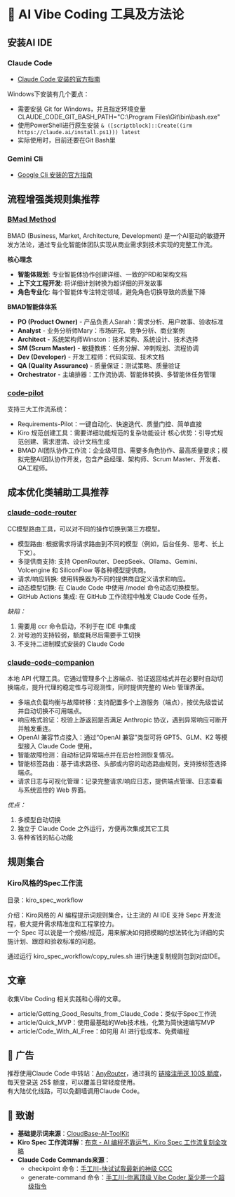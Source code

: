 # 🤖 AI Vibe Coding 工具及方法论

## 安装AI IDE
### Claude Code
- [Claude Code 安装的官方指南](https://docs.anthropic.com/en/docs/claude-code/setup#install-and-authenticate)

Windows下安装有几个要点：

- 需要安装 Git for Windows，并且指定环境变量 CLAUDE_CODE_GIT_BASH_PATH="C:\Program Files\Git\bin\bash.exe"
- 使用PowerShell进行原生安装 `& ([scriptblock]::Create((irm https://claude.ai/install.ps1))) latest`
- 实际使用时，目前还要在Git Bash里

### Gemini Cli
- [Google Cli 安装的官方指南](https://google-gemini.github.io/gemini-cli/)

## 流程增强类规则集推荐
### [BMad Method](https://github.com/bmad-code-org/BMAD-METHOD)

BMAD (Business, Market, Architecture, Development) 是一个AI驱动的敏捷开发方法论，通过专业化智能体团队实现从商业需求到技术实现的完整工作流。  

**核心理念**  
- **智能体规划**: 专业智能体协作创建详细、一致的PRD和架构文档
- **上下文工程开发**: 将详细计划转换为超详细的开发故事
- **角色专业化**: 每个智能体专注特定领域，避免角色切换导致的质量下降

**BMAD智能体体系**  
- **PO (Product Owner)** - 产品负责人Sarah：需求分析、用户故事、验收标准
- **Analyst** - 业务分析师Mary：市场研究、竞争分析、商业案例
- **Architect** - 系统架构师Winston：技术架构、系统设计、技术选择
- **SM (Scrum Master)** - 敏捷教练：任务分解、冲刺规划、流程协调
- **Dev (Developer)** - 开发工程师：代码实现、技术文档
- **QA (Quality Assurance)** - 质量保证：测试策略、质量验证
- **Orchestrator** - 主编排器：工作流协调、智能体转换、多智能体任务管理

### [code-pilot](https://github.com/ysicing/code-pilot)
支持三大工作流系统：
- Requirements-Pilot：一键自动化、快速迭代、质量门控、简单直接
- Kiro 规范创建工具：需要详细功能规范的复杂功能设计 核心优势：引导式规范创建、需求澄清、设计文档生成
- BMAD AI团队协作工作流：企业级项目、需要多角色协作、最高质量要求；模拟完整AI团队协作开发，包含产品经理、架构师、Scrum Master、开发者、QA工程师。

## 成本优化类辅助工具推荐
### [claude-code-router](https://github.com/musistudio/claude-code-router)  
CC模型路由工具，可以对不同的操作切换到第三方模型。

- 模型路由: 根据需求将请求路由到不同的模型（例如，后台任务、思考、长上下文）。
- 多提供商支持: 支持 OpenRouter、DeepSeek、Ollama、Gemini、Volcengine 和 SiliconFlow 等各种模型提供商。
- 请求/响应转换: 使用转换器为不同的提供商自定义请求和响应。
- 动态模型切换: 在 Claude Code 中使用 /model 命令动态切换模型。
- GitHub Actions 集成: 在 GitHub 工作流程中触发 Claude Code 任务。


*缺陷：*

1. 需要用 ccr 命令启动，不利于在 IDE 中集成
2. 对号池的支持较弱，额度耗尽后需要手工切换  
3. 不支持二进制模式安装的 Claude Code

### [claude-code-companion](https://github.com/kxn/claude-code-companion)
本地 API 代理工具。它通过管理多个上游端点、验证返回格式并在必要时自动切换端点，提升代理的稳定性与可观测性，同时提供完整的 Web 管理界面。

- 多端点负载均衡与故障转移：支持配置多个上游服务（端点），按优先级尝试并自动切换不可用端点。
- 响应格式验证：校验上游返回是否满足 Anthropic 协议，遇到异常响应可断开并触发重连。
- OpenAI 兼容节点接入：通过“OpenAI 兼容”类型可将 GPT5、GLM、K2 等模型接入 Claude Code 使用。
- 智能故障检测：自动标记异常端点并在后台检测恢复情况。
- 智能标签路由：基于请求路径、头部或内容的动态路由规则，支持按标签选择端点。
- 请求日志与可视化管理：记录完整请求/响应日志，提供端点管理、日志查看与系统监控的 Web 界面。


*优点：*

1. 多模型自动切换
2. 独立于 Claude Code 之外运行，方便再次集成其它工具
3. 各种省钱的贴心功能

## 规则集合
### Kiro风格的Spec工作流
目录：kiro_spec_workflow

介绍：Kiro风格的 AI 编程提示词规则集合，让主流的 AI IDE 支持 Sepc 开发流程，极大提升需求精准度和工程掌控力。  
一个 Spec 可以说是一个规格/规范，用来解决如何把模糊的想法转化为详细的实施计划、跟踪和验收标准的问题。

通过运行 kiro_spec_workflow/copy_rules.sh 进行快速复制规则包到对应IDE。

## 文章
收集Vibe Coding 相关实践和心得的文章。  

- article/Getting_Good_Results_from_Claude_Code：类似于Spec工作流
- article/Quick_MVP：使用最基础的Web技术栈，化繁为简快速编写MVP
- article/Code_With_AI_Free：如何用 AI 进行低成本、免费编程

## 🎉 广告
推荐使用Claude Code 中转站：[AnyRouter](https://anyrouter.top/register?aff=qndY)，通过我的 [链接注册送 100$ 额度](https://anyrouter.top/register?aff=qndY)，每天登录送 25$ 额度，可以覆盖日常轻度使用。  
有大陆优化线路，可以免翻墙调用Claude Code。


## 🙏 致谢

- **基础提示词来源**：[CloudBase-AI-ToolKit](https://github.com/TencentCloudBase/CloudBase-AI-ToolKit)
- **Kiro Spec 工作流详解**：[布克 - AI 编程不靠运气，Kiro Spec 工作流复刻全攻略](https://mp.weixin.qq.com/s/3j6lG50isbuSH4p64TsNag)
- **Claude Code Commands来源**：
    - checkpoint 命令：[手工川-快试试我最新的神级 CCC](https://mp.weixin.qq.com/s/P5OmJH8gwr7dq8RQv0MZmQ)
    - generate-command 命令：[手工川-你离顶级 Vibe Coder 至少差一个超级指令](https://mp.weixin.qq.com/s/TgXRZE33yiUzpBOVAai08g)